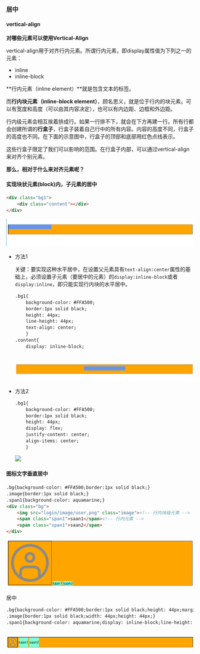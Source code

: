 ### 居中

#### vertical-align

**对哪些元素可以使用Vertical-Align**

vertical-align用于对齐行内元素。所谓行内元素，即display属性值为下列之一的元素：

- inline
- inline-block

**行内元素（inline element）**就是包含文本的标签。

而**行内块元素（inline-block element）**，顾名思义，就是位于行内的块元素。可以有宽度和高度（可以由其内容决定），也可以有内边距、边框和外边距。

行内级元素会相互挨着排成行。如果一行排不下，就会在下方再建一行。所有行都会创建所谓的**行盒子**，行盒子装着自己行中的所有内容。内容的高度不同，行盒子的高度也不同。在下面的示意图中，行盒子的顶部和底部用红色点线表示。

这些行盒子限定了我们可以影响的范围。在行盒子内部，可以通过vertical-align来对齐个别元素。

**那么，相对于什么来对齐元素呢？**

#### 实现块状元素(block)内，子元素的居中

~~~html
<div class="bg1">
	<div class="content"></div>
</div>
~~~

![](images\block-center.png)

* 方法1

  关键：要实现这种水平居中，在设置父元素具有`text-align:center`属性的基础上，必须设置子元素（要居中的元素）的`display:inline-block`或者`display:inline`，即只能实现行内块的水平居中。

  ~~~html
  .bg1{
      background-color: #FFA500;
      border:1px solid black;
      height: 44px;
      line-height: 44px;
      text-align: center; 
      }
  .content{
      display: inline-block;
      
  ~~~

  ![](images\block-center1.png)

* 方法2

  ~~~html
  .bg1{
      background-color: #FFA500;
      border:1px solid black;
      height: 44px;
      display: flex;
      justify-content: center;
      align-items: center;
      }
  ~~~

  ![](C:\Users\whichone\Desktop\前端学习笔记\HTML5\images\block-center2.png)

#### 图标文字垂直居中

~~~html
.bg{background-color: #FFA500;border:1px solid black;}
.image{border:1px solid black;}
.span1{background-color: aquamarine;}
<div class="bg">
    <img src="login/image/user.png" class="image"><!-- 行内块级元素 -->
    <span class="span1">saan1</span><!-- 行内元素 -->
    <span class="span1">saan2</span>
</div>
~~~

![](images\img-text.png)

居中

~~~html
.bg{background-color: #FFA500;border:1px solid black;height: 44px;margin-bottom: 50px;}
.image{border:1px solid black;width: 44px;height: 44px;}
.span1{background-color: aquamarine;display: inline-block;line-height: 44px;vertical-align: top;}
	   
~~~

![](images\img-textcenter.png)

